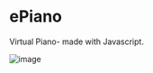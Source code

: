 # **ePiano**
Virtual Piano- made with Javascript.

![image](https://github.com/Synic-dx/ePiano/assets/75749422/a043f499-9511-467b-9d45-69e7059599c1)



